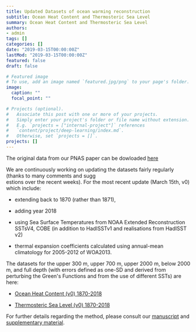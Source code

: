 ```yaml
---
title: Updated Datasets of ocean warming reconstruction
subtitle: Ocean Heat Content and Thermosteric Sea Level 
summary: Ocean Heat Content and Thermosteric Sea Level 
authors:
- admin
tags: []
categories: []
date: "2019-03-15T00:00:00Z"
lastMod: "2019-03-15T00:00:00Z"
featured: false
draft: false

# Featured image
# To use, add an image named `featured.jpg/png` to your page's folder. 
image:
  caption: ""
  focal_point: ""

# Projects (optional).
#   Associate this post with one or more of your projects.
#   Simply enter your project's folder or file name without extension.
#   E.g. `projects = ["internal-project"]` references 
#   `content/project/deep-learning/index.md`.
#   Otherwise, set `projects = []`.
projects: []
---
```


The original data from our PNAS paper can be dowloaded [here](https://www.dropbox.com/s/wx3fj4w61b8yyud/OHC_GF_global.nc?dl=0)

We are continuously working on updating the datasets fairly regularly (thanks to many comments and sugg\
estions over the recent weeks). For the most recent update (March 15th, v0) which include:

- extending back to 1870 (rather than 1871),

- adding year 2018

- using Sea Surface Temperatures from NOAA Extended Reconstruction SSTsV4, COBE (in addition to HadISSTv1 and realisations from HadISST v2)

- thermal expansion coefficients calculated using annual-mean climatology for 2005-2012 of WOA2013.

The datasets for the upper 300 m, upper 700 m, upper 2000 m, below 2000 m, and full depth (with errors defined as one-SD and derived from perturbing the Green's Functions and from the use of different SSTs) are here:

- [Ocean Heat Content (v0) 1870-2018](https://www.dropbox.com/s/wa5u5bc5y5mym88/OHC_GF_1870_2018.nc?dl=0)

- [Thermosteric Sea Level (v0) 1870-2018](https://www.dropbox.com/s/4b1piqgjdekj1gc/ThSL_GF_1870_2018.nc?dl=0)

For further details regarding the method, please consult our [manuscript](https://laurezanna.github.io/files/Zanna-et-al-2019.pdf) and [supplementary material](https://laurezanna.github.io/files/Zanna-et-al-SI-2019.pdf).

